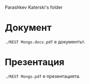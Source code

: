 Parashkev Katerski's folder

# Документ
`./REST Mongo.docx.pdf` е документът.


# Презентация
`./REST Mongo.pdf` е презентацията.
